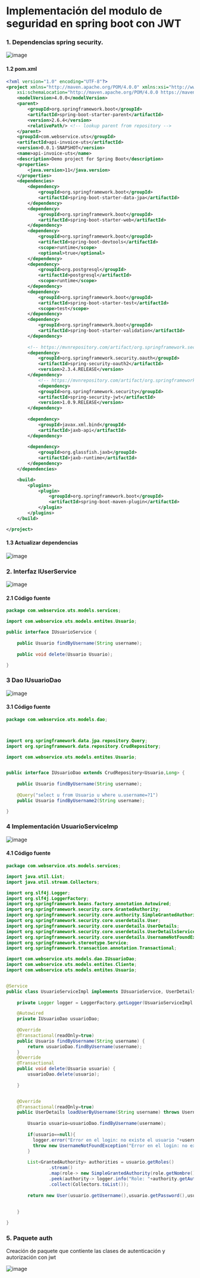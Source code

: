 # Implementación del modulo de seguridad en spring boot con JWT

### 1. Dependencias spring security. 

![image](https://user-images.githubusercontent.com/31961588/161341759-2af77e1a-454e-4768-9dec-4b48fa2497f6.png)

#### 1.2 pom.xml

```Xml
<?xml version="1.0" encoding="UTF-8"?>
<project xmlns="http://maven.apache.org/POM/4.0.0" xmlns:xsi="http://www.w3.org/2001/XMLSchema-instance"
	xsi:schemaLocation="http://maven.apache.org/POM/4.0.0 https://maven.apache.org/xsd/maven-4.0.0.xsd">
	<modelVersion>4.0.0</modelVersion>
	<parent>
		<groupId>org.springframework.boot</groupId>
		<artifactId>spring-boot-starter-parent</artifactId>
		<version>2.6.4</version>
		<relativePath/> <!-- lookup parent from repository -->
	</parent>
	<groupId>com.webservice.uts</groupId>
	<artifactId>api-invoice-uts</artifactId>
	<version>0.0.1-SNAPSHOT</version>
	<name>api-invoice-uts</name>
	<description>Demo project for Spring Boot</description>
	<properties>
		<java.version>11</java.version>
	</properties>
	<dependencies>
		<dependency>
			<groupId>org.springframework.boot</groupId>
			<artifactId>spring-boot-starter-data-jpa</artifactId>
		</dependency>
		<dependency>
			<groupId>org.springframework.boot</groupId>
			<artifactId>spring-boot-starter-web</artifactId>
		</dependency>
		<dependency>
			<groupId>org.springframework.boot</groupId>
			<artifactId>spring-boot-devtools</artifactId>
			<scope>runtime</scope>
			<optional>true</optional>
		</dependency>
		<dependency>
			<groupId>org.postgresql</groupId>
			<artifactId>postgresql</artifactId>
			<scope>runtime</scope>
		</dependency>
		<dependency>
			<groupId>org.springframework.boot</groupId>
			<artifactId>spring-boot-starter-test</artifactId>
			<scope>test</scope>
		</dependency>
		<dependency> 
		    <groupId>org.springframework.boot</groupId> 
		    <artifactId>spring-boot-starter-validation</artifactId> 
        </dependency>
        
        <!-- https://mvnrepository.com/artifact/org.springframework.security.oauth/spring-security-oauth2 -->        
        <dependency>
			<groupId>org.springframework.security.oauth</groupId>
			<artifactId>spring-security-oauth2</artifactId>
			<version>2.3.4.RELEASE</version>
		</dependency>
			<!-- https://mvnrepository.com/artifact/org.springframework.security/spring-security-jwt -->
			<dependency>
			<groupId>org.springframework.security</groupId>
			<artifactId>spring-security-jwt</artifactId>
			<version>1.0.9.RELEASE</version>
		</dependency>
		
		<dependency>
			<groupId>javax.xml.bind</groupId>
			<artifactId>jaxb-api</artifactId>
		</dependency>
		
		<dependency>
			<groupId>org.glassfish.jaxb</groupId>
			<artifactId>jaxb-runtime</artifactId>
		</dependency>
	</dependencies>

	<build>
		<plugins>
			<plugin>
				<groupId>org.springframework.boot</groupId>
				<artifactId>spring-boot-maven-plugin</artifactId>
			</plugin>
		</plugins>
	</build>

</project>

```

#### 1.3 Actualizar dependencias

![image](https://user-images.githubusercontent.com/31961588/161341932-7ab1e35c-4345-4509-ba73-f7cb335c8aab.png)


### 2. Interfaz IUserService

![image](https://user-images.githubusercontent.com/31961588/161342379-7e04c05f-e8ad-49ca-8c3f-cabb421d7c27.png)

#### 2.1 Código fuente

```Java
package com.webservice.uts.models.services;

import com.webservice.uts.models.entites.Usuario;

public interface IUsuarioService {
	
	public Usuario findByUsername(String username);
	
	public void delete(Usuario Usuario);

}

```

### 3 Dao IUsuarioDao

![image](https://user-images.githubusercontent.com/31961588/161343331-c6097685-5490-4074-8382-9eb7c1601c15.png)

#### 3.1 Código fuente

```Java
package com.webservice.uts.models.dao;



import org.springframework.data.jpa.repository.Query;
import org.springframework.data.repository.CrudRepository;

import com.webservice.uts.models.entites.Usuario;


public interface IUsuarioDao extends CrudRepository<Usuario,Long> {
	
	public Usuario findByUsername(String username);
	
	@Query("select u from Usuario u where u.username=?1")	
	public Usuario findByUsername2(String username);

}

```


###  4 Implementación UsuarioServiceImp

![image](https://user-images.githubusercontent.com/31961588/161343512-e085a593-7d8c-408e-b2f2-1dab218e287e.png)

#### 4.1 Código fuente

```Java
package com.webservice.uts.models.services;

import java.util.List;
import java.util.stream.Collectors;

import org.slf4j.Logger;
import org.slf4j.LoggerFactory;
import org.springframework.beans.factory.annotation.Autowired;
import org.springframework.security.core.GrantedAuthority;
import org.springframework.security.core.authority.SimpleGrantedAuthority;
import org.springframework.security.core.userdetails.User;
import org.springframework.security.core.userdetails.UserDetails;
import org.springframework.security.core.userdetails.UserDetailsService;
import org.springframework.security.core.userdetails.UsernameNotFoundException;
import org.springframework.stereotype.Service;
import org.springframework.transaction.annotation.Transactional;

import com.webservice.uts.models.dao.IUsuarioDao;
import com.webservice.uts.models.entites.Cliente;
import com.webservice.uts.models.entites.Usuario;


@Service
public class UsuarioServiceImpl implements IUsuarioService, UserDetailsService {
	
	private Logger logger = LoggerFactory.getLogger(UsuarioServiceImpl.class);

	@Autowired
	private IUsuarioDao usuarioDao;
	
	@Override
	@Transactional(readOnly=true)
	public Usuario findByUsername(String username) {
		return usuarioDao.findByUsername(username);
	}
	@Override
	@Transactional
	public void delete(Usuario usuario) {
		usuarioDao.delete(usuario);
		
	}


	@Override
	@Transactional(readOnly=true)
	public UserDetails loadUserByUsername(String username) throws UsernameNotFoundException {
		
		Usuario usuario=usuarioDao.findByUsername(username);
		
		if(usuario==null){
		  logger.error("Error en el login: no existe el usuario "+username+" en el sistema!");
		  throw new UsernameNotFoundException("Error en el login: no existe el usuario " +username+ " en el sistema!");
		}
		
		List<GrantedAuthority> authorities = usuario.getRoles()
				.stream()
				.map(role-> new SimpleGrantedAuthority(role.getNombre()))
				.peek(authority-> logger.info("Role: "+authority.getAuthority()))
				.collect(Collectors.toList());
		
		return new User(usuario.getUsername(),usuario.getPassword(),usuario.getEnabled(),true,true,true,authorities);
		
		
	}

}


```

### 5. Paquete auth

Creación de paquete que contiente las clases de autenticación y autorización con jwt

![image](https://user-images.githubusercontent.com/31961588/161344587-aca3fd0e-0eb5-4669-823c-88a10b269b20.png)
